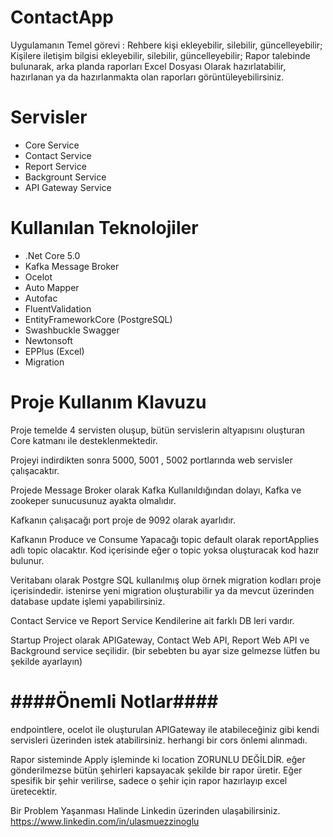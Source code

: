# ContactApp

Uygulamanın Temel görevi : 
  Rehbere kişi ekleyebilir, silebilir, güncelleyebilir; 
  Kişilere iletişim bilgisi ekleyebilir, silebilir, güncelleyebilir;
  Rapor talebinde bulunarak, arka planda raporları Excel Dosyası Olarak hazırlatabilir, hazırlanan ya da hazırlanmakta olan raporları görüntüleyebilirsiniz.
  
  
# Servisler
  * Core Service
  * Contact Service
  * Report Service
  * Backgrount Service
  * API Gateway Service
  
# Kullanılan Teknolojiler
* .Net Core 5.0
* Kafka Message Broker
* Ocelot
* Auto Mapper
* Autofac
* FluentValidation
* EntityFrameworkCore (PostgreSQL)
* Swashbuckle Swagger
* Newtonsoft
* EPPlus (Excel)
* Migration

# Proje Kullanım Klavuzu
Proje temelde 4 servisten oluşup, bütün servislerin altyapısını oluşturan Core       katmanı ile desteklenmektedir.

Projeyi indirdikten sonra 5000, 5001 , 5002 portlarında web servisler çalışacaktır.

Projede Message Broker olarak Kafka Kullanıldığından dolayı, Kafka ve zookeper sunucusunuz ayakta olmalıdır.

Kafkanın çalışacağı port proje de 9092 olarak ayarlıdır.

Kafkanın Produce ve Consume Yapacağı topic default olarak reportApplies adlı topic olacaktır. Kod içerisinde eğer o topic yoksa oluşturacak kod hazır bulunur.

Veritabanı olarak Postgre SQL kullanılmış olup örnek migration kodları proje içerisindedir. istenirse yeni migration oluşturabilir ya da mevcut üzerinden database update işlemi yapabilirsiniz.

Contact Service ve Report Service Kendilerine ait farklı DB leri vardır.

Startup Project olarak APIGateway, Contact Web API, Report Web API ve Background service seçilidir. (bir sebebten bu ayar size gelmezse lütfen bu şekilde ayarlayın)

# ####Önemli Notlar####
endpointlere, ocelot ile oluşturulan APIGateway ile atabileceğiniz gibi kendi servisleri üzerinden istek atabilirsiniz. herhangi bir cors önlemi alınmadı.

Rapor sisteminde Apply işleminde ki location ZORUNLU DEĞİLDİR. eğer gönderilmezse bütün şehirleri kapsayacak şekilde bir rapor üretir. Eğer spesifik bir şehir verilirse, sadece o şehir için rapor hazırlayıp excel üretecektir.


Bir Problem Yaşanması Halinde Linkedin üzerinden ulaşabilirsiniz.
https://www.linkedin.com/in/ulasmuezzinoglu
    
    
